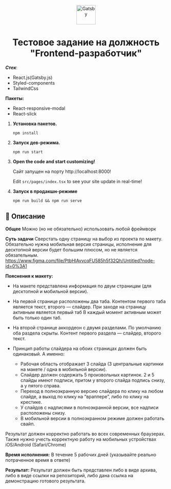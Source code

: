 <p align="center">
  <a href="https://www.gatsbyjs.com/?utm_source=starter&utm_medium=readme&utm_campaign=minimal-starter-ts">
    <img alt="Gatsby" src="https://www.gatsbyjs.com/Gatsby-Monogram.svg" width="60" />
  </a>
</p>
<h1 align="center">
  Тестовое задание на должность "Frontend-разработчик"
</h1>

***Стек***:

 * React.js(Gatsby.js)
 * Styled-components
 * TailwindCss

**Пакеты:**

 * React-responsive-modal
 * React-slick

1.  **Установка пакетов.**

    ```shell
    npm install
    ```

2.  **Запуск дев-режима.**
    ```shell
    npm run start
    ```

3.  **Open the code and start customizing!**

    Сайт запущен на порту http://localhost:8000!

    Edit `src/pages/index.tsx` to see your site update in real-time!

4.  **Запуск в продакшн-режиме**

     ```
    npm run build && npm run serve
    ```
    
## 🚀 Описание

**Общее**
    Можно (но не обязательно) использовать любой фреймворк

**Суть задачи**
    Сверстать одну страницу на выбор из проекта по макету. Обязательно нужна мобильная версия страницы, исполнение для десктопной версии будет большим плюсом, но не является обязательным. https://www.figma.com/file/PtbHlAvvcqFU585h5f32Qh/Untitled?node-id=0%3A1 

**Пояснения к макету:**

* На макете представлена информация по двум страницам (для десктопной и мобильной версии).

* На первой странице расположены два таба. Контентом первого таба является текст, второго — слайдер. При заходе на страницу активным является первый таб
В каждый момент активным может быть только один таб.

* На второй странице аккордеон с двумя разделами. По умолчанию оба раздела скрыты. Контент первого раздела — слайдер, второго текст.

* Принцип работы слайдера на обоих страницах должен быть одинаковый. А именно:
    + Рабочая область отображает 3 слайда (3 центральные картинки на макете / одна в мобильной версии).
    + Слайдер должен содержать 5 произвольных картинок.
    2 и 5 слайды имеют подписи, притом у второго слайда подпись снизу, а у пятого справа.
    + Переход в полноэкранную версию слайдера по клику на любом слайде, а выход по клику на “враппере”, либо по клику на крестике.
    + У слайдов с надписями в полноэкранной версии, все надписи расположены снизу.
    + В мобильной версии в полноэкранном режиме должен работать свайп.

Результат должен корректно работать во всех современных браузерах. Также нужно учесть корректную работу на мобильных устройствах iOS/Android (Safari/Chrome)


**Время исполнения:**
В течение 5 рабочих дней (указывайте реально потраченное время в ответе)

**Результат:**
Результат должен быть представлен либо в виде архива, либо в виде ссылки на репозиторий, либо дана ссылка на демонстрацию готового результата.
